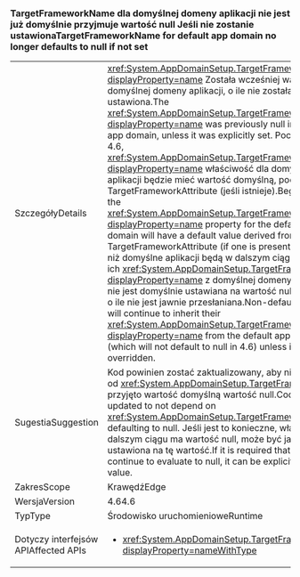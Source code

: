 ### <a name="targetframeworkname-for-default-app-domain-no-longer-defaults-to-null-if-not-set"></a><span data-ttu-id="82117-101">TargetFrameworkName dla domyślnej domeny aplikacji nie jest już domyślnie przyjmuje wartość null Jeśli nie zostanie ustawiona</span><span class="sxs-lookup"><span data-stu-id="82117-101">TargetFrameworkName for default app domain no longer defaults to null if not set</span></span>

|   |   |
|---|---|
|<span data-ttu-id="82117-102">Szczegóły</span><span class="sxs-lookup"><span data-stu-id="82117-102">Details</span></span>|<span data-ttu-id="82117-103"><xref:System.AppDomainSetup.TargetFrameworkName?displayProperty=name> Została wcześniej wartości null w domyślnej domeny aplikacji, o ile nie została jawnie ustawiona.</span><span class="sxs-lookup"><span data-stu-id="82117-103">The <xref:System.AppDomainSetup.TargetFrameworkName?displayProperty=name> was previously null in the default app domain, unless it was explicitly set.</span></span> <span data-ttu-id="82117-104">Począwszy od 4.6, <xref:System.AppDomainSetup.TargetFrameworkName?displayProperty=name> właściwość dla domyślnej domeny aplikacji będzie mieć wartość domyślną, pochodną TargetFrameworkAttribute (jeśli istnieje).</span><span class="sxs-lookup"><span data-stu-id="82117-104">Beginning in 4.6, the <xref:System.AppDomainSetup.TargetFrameworkName?displayProperty=name> property for the default app domain will have a default value derived from the TargetFrameworkAttribute (if one is present).</span></span> <span data-ttu-id="82117-105">Domeny inne niż domyślne aplikacji będą w dalszym ciągu dziedziczą ich <xref:System.AppDomainSetup.TargetFrameworkName?displayProperty=name> z domyślnej domeny aplikacji (co nie jest domyślnie ustawiana na wartość null w wersji 4.6) o ile nie jest jawnie przesłaniana.</span><span class="sxs-lookup"><span data-stu-id="82117-105">Non-default app domains will continue to inherit their <xref:System.AppDomainSetup.TargetFrameworkName?displayProperty=name> from the default app domain (which will not default to null in 4.6) unless it is explicitly overridden.</span></span>|
|<span data-ttu-id="82117-106">Sugestia</span><span class="sxs-lookup"><span data-stu-id="82117-106">Suggestion</span></span>|<span data-ttu-id="82117-107">Kod powinien zostać zaktualizowany, aby nie są zależne od <xref:System.AppDomainSetup.TargetFrameworkName> przyjęto wartość domyślną wartość null.</span><span class="sxs-lookup"><span data-stu-id="82117-107">Code should be updated to not depend on <xref:System.AppDomainSetup.TargetFrameworkName> defaulting to null.</span></span> <span data-ttu-id="82117-108">Jeśli jest to konieczne, właściwość ta w dalszym ciągu ma wartość null, może być jawnie ustawiona na tę wartość.</span><span class="sxs-lookup"><span data-stu-id="82117-108">If it is required that this property continue to evaluate to null, it can be explicitly set to that value.</span></span>|
|<span data-ttu-id="82117-109">Zakres</span><span class="sxs-lookup"><span data-stu-id="82117-109">Scope</span></span>|<span data-ttu-id="82117-110">Krawędź</span><span class="sxs-lookup"><span data-stu-id="82117-110">Edge</span></span>|
|<span data-ttu-id="82117-111">Wersja</span><span class="sxs-lookup"><span data-stu-id="82117-111">Version</span></span>|<span data-ttu-id="82117-112">4.6</span><span class="sxs-lookup"><span data-stu-id="82117-112">4.6</span></span>|
|<span data-ttu-id="82117-113">Typ</span><span class="sxs-lookup"><span data-stu-id="82117-113">Type</span></span>|<span data-ttu-id="82117-114">Środowisko uruchomieniowe</span><span class="sxs-lookup"><span data-stu-id="82117-114">Runtime</span></span>|
|<span data-ttu-id="82117-115">Dotyczy interfejsów API</span><span class="sxs-lookup"><span data-stu-id="82117-115">Affected APIs</span></span>|<ul><li><xref:System.AppDomainSetup.TargetFrameworkName?displayProperty=nameWithType></li></ul>|

